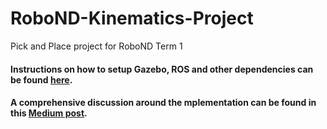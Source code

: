 # RoboND-Kinematics-Project
Pick and Place project for RoboND Term 1


#### Instructions on how to setup Gazebo, ROS and other dependencies can be found [here](./README_Udacity.md).

#### A comprehensive discussion around the mplementation can be found in this [Medium post](https://medium.com/@fernandojaruchenunes/udacity-robotics-nd-project-2-robotic-arm-pick-place-71af9c9ba519).
